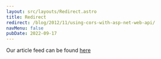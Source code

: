 ```yaml
---
layout: src/layouts/Redirect.astro
title: Redirect
redirect: /blog/2012/11/using-cors-with-asp-net-web-api/
navMenu: false
pubDate: 2022-09-17
---
```

<div>
Our article feed can be found <a href="/blog/2012/11/using-cors-with-asp-net-web-api/">here</a>
</div>
